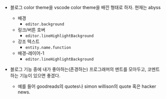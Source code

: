 
- 블로그 color theme을 vscode color theme을 배낀 형태로 하자. 현재는 abyss
    - 배경 
        - `editor.background`
    - 링크/버튼 호버 
        - `editor.lineHighlightBackground`
    - 강조 텍스트
        - `entity.name.function`
    - 배경-레이어-1
        - `editor.lineHighlightBackground`


- 블로그 기능 중에 내가 좋아하는(존경하는) 프로그래머의 멘트를 모아두고, 코멘트하는 기능이 있으면 좋겠다.
    - 예를 들어 goodreads의 quotes나 simon willison의 quote 혹은 hacker news.

